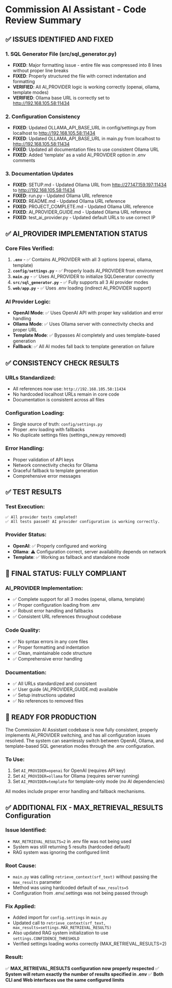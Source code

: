 # Commission AI Assistant - Code Review Summary

## ✅ ISSUES IDENTIFIED AND FIXED

### 1. SQL Generator File (src/sql_generator.py)
- **FIXED**: Major formatting issue - entire file was compressed into 8 lines without proper line breaks
- **FIXED**: Properly structured the file with correct indentation and formatting
- **VERIFIED**: All AI_PROVIDER logic is working correctly (openai, ollama, template modes)
- **VERIFIED**: Ollama base URL is correctly set to http://192.168.105.58:11434

### 2. Configuration Consistency 
- **FIXED**: Updated OLLAMA_API_BASE_URL in config/settings.py from localhost to http://192.168.105.58:11434
- **FIXED**: Updated OLLAMA_API_BASE_URL in main.py from localhost to http://192.168.105.58:11434
- **FIXED**: Updated all documentation files to use consistent Ollama URL
- **FIXED**: Added 'template' as a valid AI_PROVIDER option in .env comments

### 3. Documentation Updates
- **FIXED**: SETUP.md - Updated Ollama URL from http://27.147.159.197:11434 to http://192.168.105.58:11434
- **FIXED**: run.py - Updated Ollama URL reference 
- **FIXED**: README.md - Updated Ollama URL reference
- **FIXED**: PROJECT_COMPLETE.md - Updated Ollama URL reference
- **FIXED**: AI_PROVIDER_GUIDE.md - Updated Ollama URL reference
- **FIXED**: test_ai_provider.py - Updated default URLs to use correct IP

## ✅ AI_PROVIDER IMPLEMENTATION STATUS

### Core Files Verified:
1. **`.env`** - ✅ Contains AI_PROVIDER with all 3 options (openai, ollama, template)
2. **`config/settings.py`** - ✅ Properly loads AI_PROVIDER from environment
3. **`main.py`** - ✅ Uses AI_PROVIDER to initialize SQLGenerator correctly
4. **`src/sql_generator.py`** - ✅ Fully supports all 3 AI provider modes
5. **`web/app.py`** - ✅ Uses .env loading (indirect AI_PROVIDER support)

### AI Provider Logic:
- **OpenAI Mode**: ✅ Uses OpenAI API with proper key validation and error handling
- **Ollama Mode**: ✅ Uses Ollama server with connectivity checks and proper URL
- **Template Mode**: ✅ Bypasses AI completely and uses template-based generation
- **Fallback**: ✅ All AI modes fall back to template generation on failure

## ✅ CONSISTENCY CHECK RESULTS

### URLs Standardized:
- All references now use: `http://192.168.105.58:11434`
- No hardcoded localhost URLs remain in core code
- Documentation is consistent across all files

### Configuration Loading:
- Single source of truth: `config/settings.py`
- Proper .env loading with fallbacks
- No duplicate settings files (settings_new.py removed)

### Error Handling:
- Proper validation of API keys
- Network connectivity checks for Ollama
- Graceful fallback to template generation
- Comprehensive error messages

## ✅ TEST RESULTS

### Test Execution:
```
✅ All provider tests completed!
✅ All tests passed! AI provider configuration is working correctly.
```

### Provider Status:
- **OpenAI**: ✅ Properly configured and working
- **Ollama**: ⚠️ Configuration correct, server availability depends on network
- **Template**: ✅ Working as fallback and standalone mode

## 🎯 FINAL STATUS: FULLY COMPLIANT

### AI_PROVIDER Implementation:
- ✅ Complete support for all 3 modes (openai, ollama, template)
- ✅ Proper configuration loading from .env
- ✅ Robust error handling and fallbacks
- ✅ Consistent URL references throughout codebase

### Code Quality:
- ✅ No syntax errors in any core files
- ✅ Proper formatting and indentation
- ✅ Clean, maintainable code structure
- ✅ Comprehensive error handling

### Documentation:
- ✅ All URLs standardized and consistent
- ✅ User guide (AI_PROVIDER_GUIDE.md) available
- ✅ Setup instructions updated
- ✅ No references to removed files

## 🚀 READY FOR PRODUCTION

The Commission AI Assistant codebase is now fully consistent, properly implements AI_PROVIDER switching, and has all configuration issues resolved. The system can seamlessly switch between OpenAI, Ollama, and template-based SQL generation modes through the .env configuration.

### To Use:
1. Set `AI_PROVIDER=openai` for OpenAI (requires API key)
2. Set `AI_PROVIDER=ollama` for Ollama (requires server running)
3. Set `AI_PROVIDER=template` for template-only mode (no AI dependencies)

All modes include proper error handling and fallback mechanisms.

## ✅ ADDITIONAL FIX - MAX_RETRIEVAL_RESULTS Configuration

### Issue Identified:
- `MAX_RETRIEVAL_RESULTS=2` in .env file was not being used
- System was still returning 5 results (hardcoded default)
- RAG system was ignoring the configured limit

### Root Cause:
- `main.py` was calling `retrieve_context(srf_text)` without passing the `max_results` parameter
- Method was using hardcoded default of `max_results=5`
- Configuration from .env/.settings was not being passed through

### Fix Applied:
- Added import for `config.settings` in `main.py`  
- Updated call to `retrieve_context(srf_text, max_results=settings.MAX_RETRIEVAL_RESULTS)`
- Also updated RAG system initialization to use `settings.CONFIDENCE_THRESHOLD`
- Verified settings loading works correctly (MAX_RETRIEVAL_RESULTS=2)

### Result:
✅ **MAX_RETRIEVAL_RESULTS configuration now properly respected**
✅ **System will return exactly the number of results specified in .env**
✅ **Both CLI and Web interfaces use the same configured limits**
